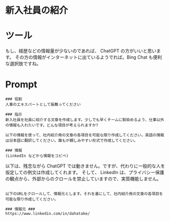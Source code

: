 # 新入社員の紹介

# ツール
もし、経歴などの情報量が少ないのであれば、 ChatGPT の方がいいと思います。
その方の情報がインターネットに出ているようでれば。Bing Chat も便利な選択肢ですね。

# Prompt

```text
### 役割
人事のエキスパートとして振舞ってください

### 指示
新入社員を社員に紹介する文章を作成します。少しでも早くチームに馴染めるよう、仕事以外の情報も入れたいです。どんな項目が考えられますか?

```

```text
以下の情報を使って、社内紹介用の文章の各項目を可能な限り作成してください。英語の情報は日本語に翻訳してください。誰もが親しみやすい形式で作成してください。

### 情報
(LinkedIn などから情報をコピペ)
```

以下は、残念ながら ChatGPT では動きません。ですが、代わりに一般的な人を仮定しての例文は作成してくれます。
そして、 LinkedIn は、プライバシー保護の観点から、外部からのクロールを禁止していますので、実質機能しません。
```text

以下のURLをクロールして、情報元とします。それを基にして、社内紹介用の文章の各項目を可能な限り作成してください。

### 情報元 ###
https://www.linkedin.com/in/dahatake/
```
